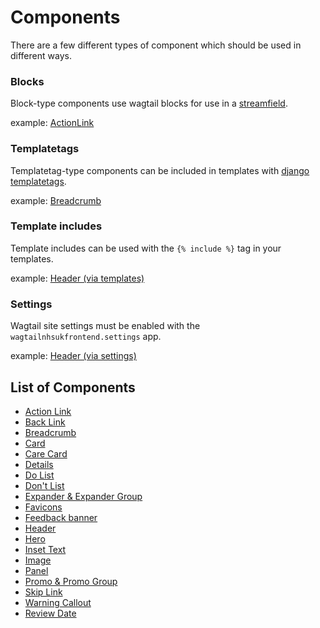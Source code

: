 # Components

There are a few different types of component which should be used in different
ways.

### Blocks

Block-type components use wagtail blocks for use in a [streamfield](https://docs.wagtail.io/en/v2.0/topics/streamfield.html).

example: [ActionLink](./action_link.md)

### Templatetags

Templatetag-type components can be included in templates with [django templatetags](https://docs.djangoproject.com/en/2.1/howto/custom-template-tags/).

example: [Breadcrumb](./breadcrumb.md)

### Template includes

Template includes can be used with the `{% include %}` tag in your templates.

example: [Header (via templates)](./header.md#direct-use-of-templates)

### Settings

Wagtail site settings must be enabled with the `wagtailnhsukfrontend.settings` app.

example: [Header (via settings)](./header.md#wagtail-site-settings)

## List of Components

- [Action Link](./action_link.md)
- [Back Link](./back_link.md)
- [Breadcrumb](./breadcrumb.md)
- [Card](./card.md)
- [Care Card](./care_card.md)
- [Details](./details.md)
- [Do List](./do.md)
- [Don't List](./dont.md)
- [Expander & Expander Group](./expander.md)
- [Favicons](./favicons.md)
- [Feedback banner](./feedback_banner.md)
- [Header](./header.md)
- [Hero](./hero.md)
- [Inset Text](./inset_text.md)
- [Image](./image.md)
- [Panel](./panel.md)
- [Promo & Promo Group](./promo.md)
- [Skip Link](./skip_link.md)
- [Warning Callout](./warning_callout.md)
- [Review Date](./review_date.md)
